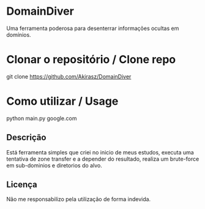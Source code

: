 # DomainDiver
Uma ferramenta poderosa para desenterrar informações ocultas em domínios.


# Clonar o repositório / Clone repo
git clone https://github.com/Akirasz/DomainDiver

# Como utilizar / Usage
python main.py google.com

## Descrição 
Está ferramenta simples que criei no inicio de meus estudos, executa uma tentativa de zone transfer e a depender do resultado, realiza um brute-force em sub-dominios e diretorios do alvo.

## Licença
Não me responsabilizo pela utilização de forma indevida.
